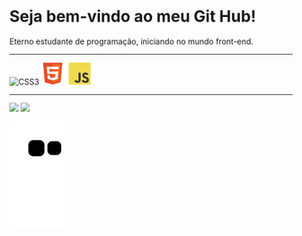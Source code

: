 # Seja bem-vindo ao meu Git Hub!
Eterno estudante de programação, iniciando no mundo front-end.

---

<div class=" I C O N E S">
  <img src="https://cdn.jsdelivr.net/gh/devicons/devicon/icons/css3/css3-original-wordmark.svg" width="48px" alt="CSS3"/>
  <img src="https://github.com/devicons/devicon/blob/master/icons/html5/html5-original.svg" title="HTML5" alt="HTML" width="40" height="40"/>&nbsp;
  <img src="https://github.com/devicons/devicon/blob/master/icons/javascript/javascript-original.svg" title="JavaScript" alt="JavaScript" width="40" height="40"/>&nbsp;
</div>

---

<div  class="I N F O R M A Ç Õ E S" >
    <img height=100em src="https://github-readme-stats.vercel.app/api/top-langs/?username=Welingtonlramos&show_icons=true&theme=gotham&count_private=true"/>
    <img height=200em src="https://github-readme-stats.vercel.app/api?username=Welingtonlramos&show_icons=true&show_icons=true&theme=gotham&count_private=true"/>
 </div>

![Snake animation](https://github.com/rafaballerini/rafaballerini/blob/output/github-contribution-grid-snake.svg)
